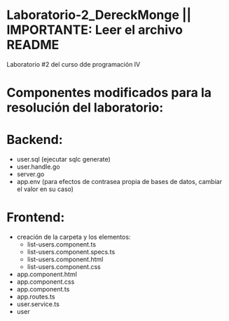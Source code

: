 # Laboratorio-2_DereckMonge || IMPORTANTE: Leer el archivo README
Laboratorio #2 del curso dde programación IV

# Componentes modificados para la resolución del laboratorio:

# Backend:
- user.sql (ejecutar sqlc generate)
- user.handle.go
- server.go
- app.env (para efectos de contrasea propia de bases de datos, cambiar el valor en su caso)

# Frontend:
- creación de la carpeta y los elementos:
	- list-users.component.ts
	- list-users.component.specs.ts
	- list-users.component.html
	- list-users.component.css
- app.component.html
- app.component.css
- app.component.ts
- app.routes.ts
- user.service.ts
- user
